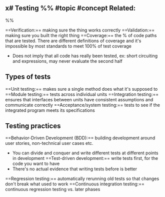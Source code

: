 x# Testing
%%
#topic
#concept
**Related:**
-  

%%

==Verification:== making sure the thing works correctly
==Validation:== making sure you built the right thing 
==Coverage:== the % of code paths that are tested. There are different definitions of coverage and it's impossible by most standards to meet 100% of test coverage
- Does not imply that all code has really been tested, ex: short circuiting and expressions, may never evaluate the second half

## Types of tests
==Unit testing:== makes sure a single method does what it's supposed to
==Module testing:== tests across individual units
==Integration testing:== ensures that interfaces between units have consistent assumptions and communicate correctly
==Acceptance/system testing:== tests to see if the integrated program meets its specifications

## Testing practices
==Behavior-Driven Development (BDD):== building development around user stories, non-technical user cases etc.
- You can divide and conquer and write different tests at different points in development
==Test-driven development:== write tests first, for the code you want to have
- There's no actual evidence that writing tests before is better

==Regression testing:== automatically rerunning old tests so that changes don't break what used to work
==Continuous integration testing:== continuous regression testing vs. later phases